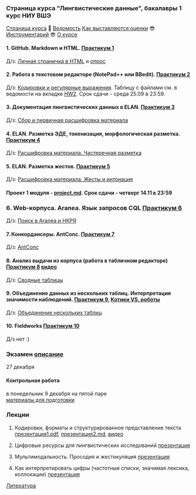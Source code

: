 ### Страница курса "Лингвистические данные", бакалавры 1 курс НИУ ВШЭ

<a href="https://olesar.github.io/lingdata">Страница курса</a> &#129303; [Ведомость](https://docs.google.com/spreadsheets/d/1_TkpAaQNKIiIAtKA3AgGxrB6BkqHgESa5gHfTFCZ9tE/edit?usp=sharing) [Как выставляются оценки](about-grades.md) &#128526; [Инструментарий](about-tools.md) &#128526; [О курсе](about.md)   

#### 1. GitHub. Markdown и HTML. [Практикум 1](practicum-github.md)

Д/з: [Личная страничка в HTML](https://github.com/olesar/lingdata/blob/gh-pages/hw1-html.md) и [опрос](https://forms.gle/Fg8WZNKwpRstVvy18)

#### 2. Работа в текстовом редакторе (NotePad++ или BBedit). [Практикум 2](practicum-notepadplusplus.md)

Д/з: [Кодировки и регулярные выражения](hw2-notepadplusplus.md). Таблицу с файлами см. в ведомости на вкладке [HW2](https://docs.google.com/spreadsheets/d/1_TkpAaQNKIiIAtKA3AgGxrB6BkqHgESa5gHfTFCZ9tE/edit?usp=sharing). Срок сдачи - среда 25.09 в 23:59. 

#### 3. Документация лингвистических данных в ELAN. [Практикум 3](practicum-elan.md) 

Д/з: [Сбор и первичная расшифровка материала](hw3-getdata.md)  

#### 4. ELAN. Разметка ЭДЕ, токенизация, морфологическая разметка. [Практикум 4](practicum-elan-textgrid.md)  

Д/з: [Расшифровка материала. Частеречная разметка](hw4-elan-tokens.md)  

#### 5. ELAN. Разметка жестов. [Практикум 5](practicum-elan-intonation.md)  

Д/з: [Расшифровка материала. Жесты и интонация](hw5-elan-gestures.md)  

#### Проект 1 модуля - [project.md](project.md). Срок сдачи - четверг 14.11 в 23:59  


### 6. Web-корпуса. Aranea. Язык запросов CQL [Практикум 6](practicum-web-corpora.md)

Д/з: [Поиск в Aranea и НКРЯ](https://docs.google.com/forms/d/e/1FAIpQLSfTBQ5rY-O4hxmnvyd-GvBj4KpNZKMgz0AXGHHAhXYVI8ILXw/viewform)  

#### 7. Конкордансеры. AntConc. [Практикум 7](practicum-antconc.md)
Д/з: [AntConc](https://docs.google.com/forms/d/e/1FAIpQLSdghM5HUuAP0VGixeJkVVo7hIuxnlxaRSxTEuC6TnuUYdhj_Q/viewform)

#### 8. Анализ выдачи из корпуса (работа в табличном редакторе) [Практикум 8](practicum-spreadsheets.md) [видео](https://disk.yandex.ru/i/v2T4N3AaXPS8kQ)
Д/з: [Сводные таблицы](https://forms.gle/3NYNbKVx4G9tEikF8)

#### 9. Объединение данных из нескольких таблиц. Интерпретация значимости наблюдений. [Практикум 9](practicum-spreadsheets-merging.md), [Котики VS. роботы](https://docs.google.com/spreadsheets/d/1n73pj4khl5ze9fyyC6QVYDDLFPlrWbXT4YY0_aiPSBo/edit?usp=sharing)

Д/з: [Объединение нескольких таблиц](hw9_spreadsheets-merging.md)  

#### 10. Fieldworks [Практикум 10](https://github.com/olesar/lingdata/blob/gh-pages/practicum-fieldworks.md)
Д/з нет :)

### Экзамен   [описание](https://github.com/olesar/lingdata/blob/gh-pages/exam_project.md)
27 декабря

#### Контрольная работа 
в понедельник 9 декабря на пятой паре   
[материалы для подготовки](test-drill.md) 


### Лекции

1. Кодировки, форматы и структурированное представление текста [презентация1.pdf](1TextFormats1.pdf), [презентация2.md](2TextFormats.md), [видео](https://disk.yandex.ru/i/ziADAK8GTQnDVA)

2. Цифровые ресурсы для лингвистических исследований [презентация](https://docs.google.com/presentation/d/1g2wW15yvrkJ6yQrtJV-m9ZN56yr8ADdLvsHFSWqkRAc/edit?usp=sharing)

3. Мультимодальность. Просодия и жестикуляция [презентация](3_multimedia.pdf)

4. Как интерпретировать цифры (частотные списки, значимая лексика, коллокации)   [презентация](https://docs.google.com/presentation/d/1VAbIZPaFMkKdTA0xQBGEUv4Q8OAz5cRZb6YNr6JpUFc)

[Литература](about-reading.md)  
